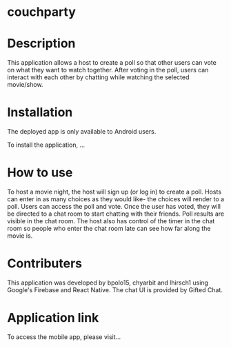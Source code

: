 # couchparty

# Description
This application allows a host to create a poll so that other users can vote on what they want to watch together.  After voting in the poll, users can interact with each other by chatting while watching the selected movie/show.   

# Installation
The deployed app is only available to Android users.  

To install the application, ...

# How to use
To host a movie night, the host will sign up (or log in) to create a poll.  Hosts can enter in as many choices as they would like- the choices will render to a poll.  Users can access the poll and vote.  Once the user has voted, they will be directed to a chat room to start chatting with their friends.  Poll results are visible in the chat room.  The host also has control of the timer in the chat room so people who enter the chat room late can see how far along the movie is.  

# Contributers
This application was developed by bpolo15, chyarbit and lhirsch1 using Google's Firebase and React Native.  The chat UI is provided by Gifted Chat.  

# Application link
To access the mobile app, please visit... 


